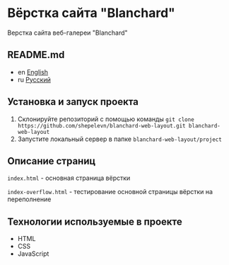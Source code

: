 # Вёрстка сайта "Blanchard"

Верстка сайта веб-галереи "Blanchard"

## README.md

* en [English](../README.md)
* ru [Русский](README.ru.md)

## Установка и запуск проекта

1. Склонируйте репозиторий с помощью команды
   `git clone https://github.com/shepelevn/blanchard-web-layout.git blanchard-web-layout`
2. Запустите локальный сервер в папке `blanchard-web-layout/project`

## Описание страниц

`index.html` - основная страница вёрстки

`index-overflow.html` - тестирование основной страницы вёрстки на
переполнение

## Технологии используемые в проекте

* HTML
* CSS
* JavaScript

